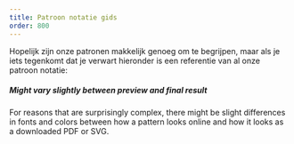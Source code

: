 ```yaml
---
title: Patroon notatie gids
order: 800
---
```


Hopelijk zijn onze patronen makkelijk genoeg om te begrijpen, maar als je iets tegenkomt dat je verwart hieronder is een referentie van al onze patroon notatie:

<ReadMore list />

<Tip>

##### Might vary slightly between preview and final result

For reasons that are surprisingly complex, there might be slight
differences in fonts and colors between how a pattern looks online
and how it looks as a downloaded PDF or SVG.

</Tip>
